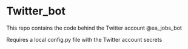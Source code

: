 # Twitter_bot

This repo contains the code behind the Twitter account @ea_jobs_bot

Requires a local config.py file with the Twitter account secrets
